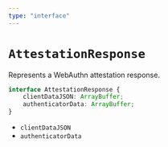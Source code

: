 ```yaml
---
type: "interface"
---
```


# `AttestationResponse`

Represents a WebAuthn attestation response.

```ts
interface AttestationResponse {
	clientDataJSON: ArrayBuffer;
	authenticatorData: ArrayBuffer;
}
```

- `clientDataJSON`
- `authenticatorData`
